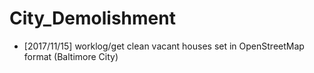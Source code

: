 # City_Demolishment

- [2017/11/15] worklog/get clean vacant houses set in OpenStreetMap format (Baltimore City)
